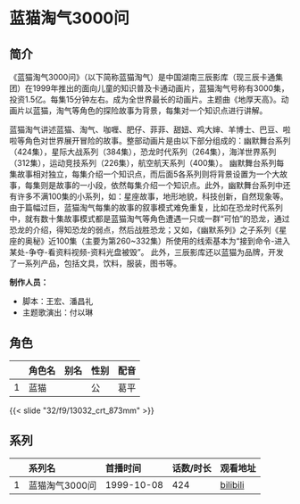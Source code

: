 # 蓝猫淘气3000问


## 简介

《蓝猫淘气3000问》（以下简称蓝猫淘气）是中国湖南三辰影库（现三辰卡通集团）在1999年推出的面向儿童的知识普及卡通动画片，蓝猫淘气号称有3000集，投资1.5亿。每集15分钟左右。成为全世界最长的动画片。主题曲《地厚天高》。动画片以蓝猫，淘气等角色的探险故事为背景，每集对一个知识点进行讲解。

蓝猫淘气讲述蓝猫、淘气、咖喱、肥仔、菲菲、甜妞、鸡大婶、羊博士、巴豆、啦啦等角色对世界展开冒险的故事。整部动画片是由以下部分组成的：幽默舞台系列（424集），星际大战系列（384集），恐龙时代系列（264集），海洋世界系列（312集），运动竞技系列（226集），航空航天系列（400集）。
幽默舞台系列每集故事相对独立，每集介绍一个知识点，而后面5各系列则将背景设置为一个大故事，每集则是故事的一小段，依然每集介绍一个知识点。此外，幽默舞台系列中还有许多不满100集的小系列，如：星座故事，地形地貌，科技创新，自然现象等。
由于篇幅过巨，蓝猫淘气每集的故事的叙事模式难免重复，比如在恐龙时代系列中，就有数十集故事模式都是蓝猫淘气等角色遭遇一只或一群“可怕”的恐龙，通过恐龙的介绍，得知恐龙的弱点，然后战胜恐龙；又如，《幽默系列》之子系列《星座的奥秘》近100集（主要为第260~332集）所使用的线索基本为“接到命令-进入某处-争夺-看资料视频-资料光盘被毁”。
此外，三辰影库还以蓝猫为品牌，开发了一系列产品，包括文具，饮料，服装，图书等。

**制作人员：**
- 脚本：王宏、潘昌礼
- 主题歌演出：付以琳

## 角色

|     |   角色名   |   别名  | 性别 |  配音  |
|:--- |:------  |:----      |:---  |:--   |
| 1 | 蓝猫 |  | 公 | 葛平 |

{{< slide "32/f9/13032_crt_873mm" >}}

## 系列

|     |   系列名   |   首播时间  | 话数/时长  | 观看地址 |
|:---  |:------    |:----      |:---       |:---  |
| 1 | 蓝猫淘气3000问 | 1999-10-08 | 424 | [bilibili](https://www.bilibili.com/bangumi/play/ss1817) |

<!--

## 配乐

{{< music auto="https://y.qq.com/n/yqq/album/.html" >}}

## MAD

{{< media auto="mad/lan_mao" >}}

-->



